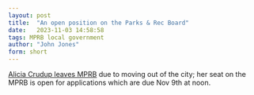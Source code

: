 ```yaml
---
layout: post
title:  "An open position on the Parks & Rec Board"
date:   2023-11-03 14:58:58
tags: MPRB local government
author: "John Jones"
form: short
---
```


[Alicia Crudup leaves MPRB](https://www.minneapolisparks.org/news/2023/11/03/minneapolis-park-and-recreation-board-opens-applications-for-at-large-commissioner-vacancy/) due to moving out of the city; her seat on the MPRB is open for applications which are due Nov 9th at noon.
